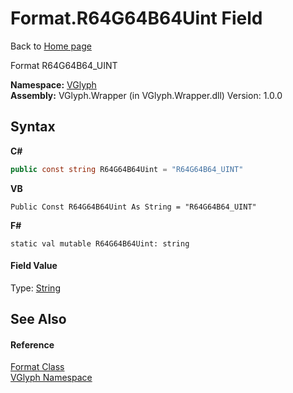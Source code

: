 # Format.R64G64B64Uint Field
Back to <a href="Home.md">Home page</a> 

Format R64G64B64_UINT

**Namespace:**&nbsp;<a href="N_VGlyph.md">VGlyph</a><br />**Assembly:**&nbsp;VGlyph.Wrapper (in VGlyph.Wrapper.dll) Version: 1.0.0

## Syntax

**C#**<br />
``` C#
public const string R64G64B64Uint = "R64G64B64_UINT"
```

**VB**<br />
``` VB
Public Const R64G64B64Uint As String = "R64G64B64_UINT"
```

**F#**<br />
``` F#
static val mutable R64G64B64Uint: string
```


#### Field Value
Type: <a href="http://msdn2.microsoft.com/en-us/library/s1wwdcbf" target="_blank">String</a>

## See Also


#### Reference
<a href="T_VGlyph_Format.md">Format Class</a><br /><a href="N_VGlyph.md">VGlyph Namespace</a><br />